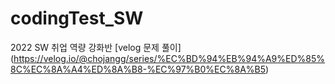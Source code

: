 # codingTest_SW
2022 SW 취업 역량 강화반
[velog 문제 풀이] (https://velog.io/@chojangg/series/%EC%BD%94%EB%94%A9%ED%85%8C%EC%8A%A4%ED%8A%B8-%EC%97%B0%EC%8A%B5)
